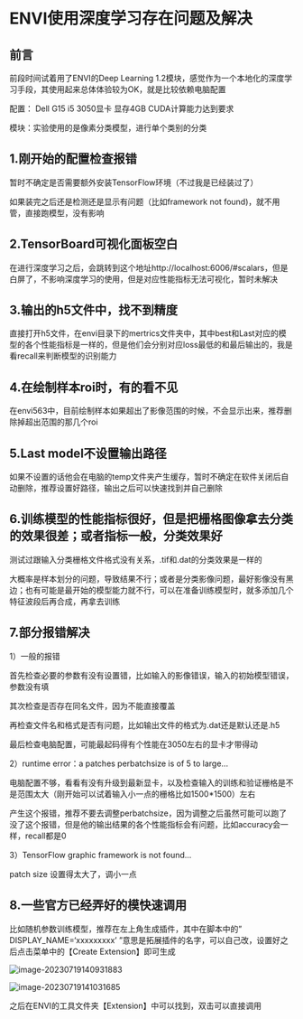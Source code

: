 # ENVI使用深度学习存在问题及解决

## 前言

前段时间试着用了ENVI的Deep Learning 1.2模块，感觉作为一个本地化的深度学习手段，其使用起来总体体验较为OK，就是比较依赖电脑配置

配置： Dell G15 i5 3050显卡 显存4GB CUDA计算能力达到要求

模块：实验使用的是像素分类模型，进行单个类别的分类

## 1.刚开始的配置检查报错

暂时不确定是否需要额外安装TensorFlow环境（不过我是已经装过了）

如果装完之后还是检测还是显示有问题（比如framework not found)，就不用管，直接跑模型，没有影响



## 2.TensorBoard可视化面板空白

在进行深度学习之后，会跳转到这个地址http://localhost:6006/#scalars，但是白屏了，不影响深度学习的使用，但是对应性能指标无法可视化，暂时未解决



## 3.输出的h5文件中，找不到精度

直接打开h5文件，在envi目录下的mertrics文件夹中，其中best和Last对应的模型的各个性能指标是一样的，但是他们会分别对应loss最低的和最后输出的，我是看recall来判断模型的识别能力



## 4.在绘制样本roi时，有的看不见

在envi563中，目前绘制样本如果超出了影像范围的时候，不会显示出来，推荐删除掉超出范围的那几个roi



## 5.Last model不设置输出路径

如果不设置的话他会在电脑的temp文件夹产生缓存，暂时不确定在软件关闭后自动删除，推荐设置好路径，输出之后可以快速找到并自己删除



## 6.训练模型的性能指标很好，但是把栅格图像拿去分类的效果很差；或者指标一般，分类效果好

测试过跟输入分类栅格文件格式没有关系，.tif和.dat的分类效果是一样的

大概率是样本划分的问题，导致结果不行；或者是分类影像问题，最好影像没有黑边；也有可能是最开始的模型能力就不行，可以在准备训练模型时，就多添加几个特征波段后再合成，再拿去训练



## 7.部分报错解决

1）一般的报错

首先检查必要的参数有没有设置错，比如输入的影像错误，输入的初始模型错误，参数没有填

其次检查是否存在同名文件，因为不能直接覆盖

再检查文件名和格式是否有问题，比如输出文件的格式为.dat还是默认还是.h5

最后检查电脑配置，可能最起码得有个性能在3050左右的显卡才带得动



2）runtime error：a patches perbatchsize is of 5 to large...

电脑配置不够，看看有没有升级到最新显卡，以及检查输入的训练和验证栅格是不是范围太大（刚开始可以试着输入小一点的栅格比如1500*1500）左右

产生这个报错，推荐不要去调整perbatchsize，因为调整之后虽然可能可以跑了没了这个报错，但是他的输出结果的各个性能指标会有问题，比如accuracy会一样，recall都是0



3）TensorFlow graphic framework is not found...

patch size 设置得太大了，调小一点



## 8.一些官方已经弄好的模快速调用

比如随机参数训练模型，推荐在左上角生成插件，其中在脚本中的” DISPLAY_NAME=‘xxxxxxxxx’ ”意思是拓展插件的名字，可以自己改，设置好之后点击菜单中的【Create Extension】即可生成

![image-20230719140931883](https://gitee.com/zbhgis/pic/raw/master/blog/image-20230719140931883.png)

![image-20230719141031685](https://gitee.com/zbhgis/pic/raw/master/blog/image-20230719141031685.png)

之后在ENVI的工具文件夹【Extension】中可以找到，双击可以直接调用
<!-- ##{"timestamp":1696888800}## -->